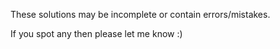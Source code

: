 These solutions may be incomplete or contain errors/mistakes.

If you spot any then please let me know :)
